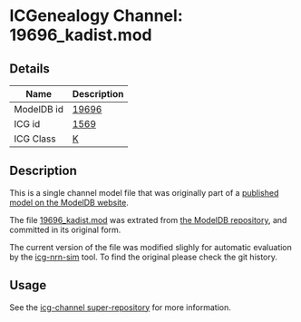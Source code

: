 # ICGenealogy Channel: 19696\_kadist.mod

## Details

Name | Description
---- | -----------
ModelDB id | [19696](http://senselab.med.yale.edu/ModelDB/ShowModel.cshtml?model=19696)
ICG id | [1569](http://icg.neurotheory.ox.ac.uk/channels/1/1569)
ICG Class | [K](http://icg.neurotheory.ox.ac.uk/channels/1)

## Description

This is a single channel model file that was originally part of a [published model on the ModelDB website](http://senselab.med.yale.edu/mModelDB/ShowModel.cshtml?model=19696).


The file [19696\_kadist.mod](19696_kadist.mod) was extrated from [the ModelDB repository](http://senselab.med.yale.edu/ModelDB/ShowModel.cshtml?model=19696), and committed in its original form.

The current version of the file was modified slighly for automatic evaluation by the [icg-nrn-sim](https://github.com/icgenealogy/icg-nrn-sim) tool. To find the original please check the git history.


## Usage

See the [icg-channel super-repository](https://github.com/icgenealogy/icg-channels) for more information.